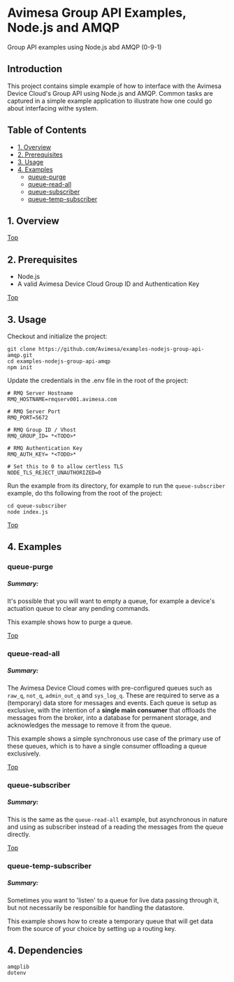 # Avimesa Group API Examples, Node.js and AMQP
Group API examples using Node.js abd AMQP (0-9-1)

## Introduction

This project contains simple example of how to interface with the Avimesa Device Cloud's Group API using Node.js and AMQP.  Common tasks are captured in a simple example application to illustrate how one could go about interfacing withe system.


<a id="toc"></a>
## Table of Contents
- [1. Overview](#1.-overview)
- [2. Prerequisites](#2.-prerequisites)
- [3. Usage](#3.-usage)
- [4. Examples](#4.-examples)
    - [queue-purge](#queue-purge)
    - [queue-read-all](#queue-read-all)
    - [queue-subscriber](#queue-subscriber)
    - [queue-temp-subscriber](#queue-subscriber)

<a id="1.-overview"></a>
## 1. Overview

[Top](#toc)<br>
<a id="2.-prerequisites"></a>
## 2. Prerequisites

- Node.js
- A valid Avimesa Device Cloud Group ID and Authentication Key

[Top](#toc)<br>
<a id="3.-usage"></a>
## 3. Usage

Checkout and initialize the project:

```
git clone https://github.com/Avimesa/examples-nodejs-group-api-amqp.git
cd examples-nodejs-group-api-amqp
npm init
```

Update the credentials in the .env file in the root of the project:

```
# RMQ Server Hostname
RMQ_HOSTNAME=rmqserv001.avimesa.com

# RMQ Server Port
RMQ_PORT=5672

# RMQ Group ID / Vhost
RMQ_GROUP_ID= *<TODO>*

# RMQ Authentication Key
RMQ_AUTH_KEY= *<TODO>*

# Set this to 0 to allow certless TLS
NODE_TLS_REJECT_UNAUTHORIZED=0
```

Run the example from its directory, for example to run the `queue-subscriber` example, do ths following from the root of the project:

```
cd queue-subscriber
node index.js
```

[Top](#toc)<br>
<a id="4.-examples"></a>
## 4. Examples


<a id="queue-purge"></a>
### queue-purge

##### Summary:

It's possible that you will want to empty a queue, for example a device's actuation queue to clear any pending commands.

This example shows how to purge a queue.



[Top](#toc)<br>
<a id="queue-read-all"></a>
### queue-read-all

##### Summary:

The Avimesa Device Cloud comes with pre-configured queues such as `raw_q`, `not_q`, `admin_out_q` and `sys_log_q`.  These are required to serve as a (temporary) data store for messages and events.  Each queue is setup as exclusive, with the intention of a **single main consumer** that offloads the messages from the broker, into a database for permanent storage, and acknowledges the message to remove it from the queue.

This example shows a simple synchronous use case of the primary use of these queues, which is to have a single consumer offloading a queue exclusively.


[Top](#toc)<br>
<a id="queue-subscriber"></a>
### queue-subscriber

##### Summary:

This is the same as the `queue-read-all` example, but asynchronous in nature and using as subscriber instead of a reading the messages from the queue directly. 



[Top](#toc)<br>
<a id="queue-temp-subscriber"></a>
### queue-temp-subscriber

##### Summary:

Sometimes you want to 'listen' to a queue for live data passing through it, but not necessarily be responsible for handling the datastore.

This example shows how to create a temporary queue that will get data from the source of your choice by setting up a routing key.



## 4. Dependencies

```
amqplib
dotenv
```